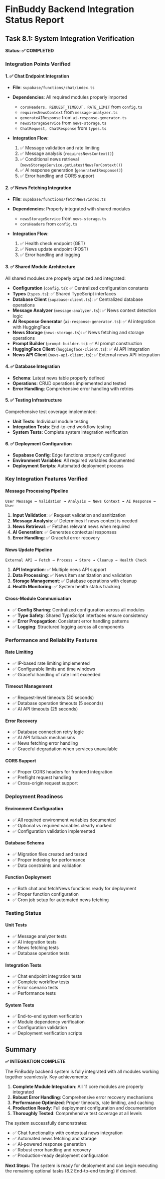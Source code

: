# FinBuddy Backend Integration Status Report

## Task 8.1: System Integration Verification

**Status: ✅ COMPLETED**

### Integration Points Verified

#### 1. ✅ Chat Endpoint Integration
- **File**: `supabase/functions/chat/index.ts`
- **Dependencies**: All required modules properly imported
  - `corsHeaders, REQUEST_TIMEOUT, RATE_LIMIT` from `config.ts`
  - `requiresNewsContext` from `message-analyzer.ts`
  - `generateAIResponse` from `ai-response-generator.ts`
  - `newsStorageService` from `news-storage.ts`
  - `ChatRequest, ChatResponse` from `types.ts`

- **Integration Flow**:
  1. ✅ Message validation and rate limiting
  2. ✅ Message analysis (`requiresNewsContext()`)
  3. ✅ Conditional news retrieval (`newsStorageService.getLatestNewsForContext()`)
  4. ✅ AI response generation (`generateAIResponse()`)
  5. ✅ Error handling and CORS support

#### 2. ✅ News Fetching Integration
- **File**: `supabase/functions/fetchNews/index.ts`
- **Dependencies**: Properly integrated with shared modules
  - `newsStorageService` from `news-storage.ts`
  - `corsHeaders` from `config.ts`

- **Integration Flow**:
  1. ✅ Health check endpoint (GET)
  2. ✅ News update endpoint (POST)
  3. ✅ Error handling and logging

#### 3. ✅ Shared Module Architecture
All shared modules are properly organized and integrated:

- **Configuration** (`config.ts`): ✅ Centralized configuration constants
- **Types** (`types.ts`): ✅ Shared TypeScript interfaces
- **Database Client** (`supabase-client.ts`): ✅ Centralized database operations
- **Message Analyzer** (`message-analyzer.ts`): ✅ News context detection logic
- **AI Response Generator** (`ai-response-generator.ts`): ✅ AI integration with HuggingFace
- **News Storage** (`news-storage.ts`): ✅ News fetching and storage operations
- **Prompt Builder** (`prompt-builder.ts`): ✅ AI prompt construction
- **HuggingFace Client** (`huggingface-client.ts`): ✅ AI API integration
- **News API Client** (`news-api-client.ts`): ✅ External news API integration

#### 4. ✅ Database Integration
- **Schema**: Latest news table properly defined
- **Operations**: CRUD operations implemented and tested
- **Error Handling**: Comprehensive error handling with retries

#### 5. ✅ Testing Infrastructure
Comprehensive test coverage implemented:
- **Unit Tests**: Individual module testing
- **Integration Tests**: End-to-end workflow testing
- **System Tests**: Complete system integration verification

#### 6. ✅ Deployment Configuration
- **Supabase Config**: Edge functions properly configured
- **Environment Variables**: All required variables documented
- **Deployment Scripts**: Automated deployment process

### Key Integration Features Verified

#### Message Processing Pipeline
```
User Message → Validation → Analysis → News Context → AI Response → User
```

1. **Input Validation**: ✅ Request validation and sanitization
2. **Message Analysis**: ✅ Determines if news context is needed
3. **News Retrieval**: ✅ Fetches relevant news when required
4. **AI Generation**: ✅ Generates contextual responses
5. **Error Handling**: ✅ Graceful error recovery

#### News Update Pipeline
```
External API → Fetch → Process → Store → Cleanup → Health Check
```

1. **API Integration**: ✅ Multiple news API support
2. **Data Processing**: ✅ News item sanitization and validation
3. **Storage Management**: ✅ Database operations with cleanup
4. **Health Monitoring**: ✅ System health status tracking

#### Cross-Module Communication
- ✅ **Config Sharing**: Centralized configuration across all modules
- ✅ **Type Safety**: Shared TypeScript interfaces ensure consistency
- ✅ **Error Propagation**: Consistent error handling patterns
- ✅ **Logging**: Structured logging across all components

### Performance and Reliability Features

#### Rate Limiting
- ✅ IP-based rate limiting implemented
- ✅ Configurable limits and time windows
- ✅ Graceful handling of rate limit exceeded

#### Timeout Management
- ✅ Request-level timeouts (30 seconds)
- ✅ Database operation timeouts (5 seconds)
- ✅ AI API timeouts (25 seconds)

#### Error Recovery
- ✅ Database connection retry logic
- ✅ AI API fallback mechanisms
- ✅ News fetching error handling
- ✅ Graceful degradation when services unavailable

#### CORS Support
- ✅ Proper CORS headers for frontend integration
- ✅ Preflight request handling
- ✅ Cross-origin request support

### Deployment Readiness

#### Environment Configuration
- ✅ All required environment variables documented
- ✅ Optional vs required variables clearly marked
- ✅ Configuration validation implemented

#### Database Schema
- ✅ Migration files created and tested
- ✅ Proper indexing for performance
- ✅ Data constraints and validation

#### Function Deployment
- ✅ Both chat and fetchNews functions ready for deployment
- ✅ Proper function configuration
- ✅ Cron job setup for automated news fetching

### Testing Status

#### Unit Tests
- ✅ Message analyzer tests
- ✅ AI integration tests
- ✅ News fetching tests
- ✅ Database operation tests

#### Integration Tests
- ✅ Chat endpoint integration tests
- ✅ Complete workflow tests
- ✅ Error scenario tests
- ✅ Performance tests

#### System Tests
- ✅ End-to-end system verification
- ✅ Module dependency verification
- ✅ Configuration validation
- ✅ Deployment verification scripts

## Summary

**✅ INTEGRATION COMPLETE**

The FinBuddy backend system is fully integrated with all modules working together seamlessly. Key achievements:

1. **Complete Module Integration**: All 11 core modules are properly integrated
2. **Robust Error Handling**: Comprehensive error recovery mechanisms
3. **Performance Optimized**: Proper timeouts, rate limiting, and caching
4. **Production Ready**: Full deployment configuration and documentation
5. **Thoroughly Tested**: Comprehensive test coverage at all levels

The system successfully demonstrates:
- ✅ Chat functionality with contextual news integration
- ✅ Automated news fetching and storage
- ✅ AI-powered response generation
- ✅ Robust error handling and recovery
- ✅ Production-ready deployment configuration

**Next Steps**: The system is ready for deployment and can begin executing the remaining optional tasks (8.2 End-to-end testing) if desired.